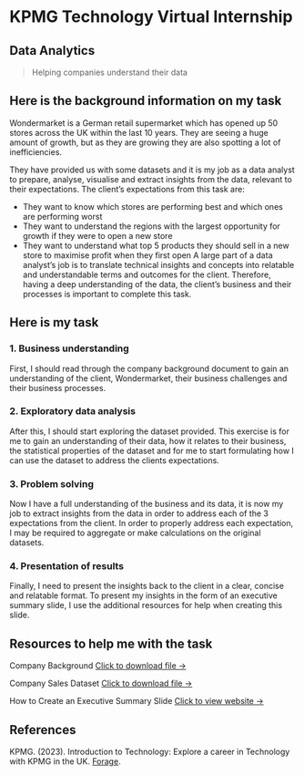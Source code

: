 # KPMG Technology Virtual Internship

## Data Analytics
> Helping companies understand their data

## Here is the background information on my task
Wondermarket is a German retail supermarket which has opened up 50 stores across the UK within the last 10 years. They are seeing a huge amount of growth, but as they are growing they are also spotting a lot of inefficiencies.

They have provided us with some datasets and it is my job as a data analyst to prepare, analyse, visualise and extract insights from the data, relevant to their expectations. The client’s expectations from this task are:

* They want to know which stores are performing best and which ones are performing worst
* They want to understand the regions with the largest opportunity for growth if they were to open a new store
* They want to understand what top 5 products they should sell in a new store to maximise profit when they first open
A large part of a data analyst’s job is to translate technical insights and concepts into relatable and understandable terms and outcomes for the client. Therefore, having a deep understanding of the data, the client’s business and their processes is important to complete this task.

## Here is my task
### 1. Business understanding
First, I should read through the company background document to gain an understanding of the client, Wondermarket, their business challenges and their business processes.

### 2. Exploratory data analysis
After this, I should start exploring the dataset provided. This exercise is for me to gain an understanding of their data, how it relates to their business, the statistical properties of the dataset and for me to start formulating how I can use the dataset to address the clients expectations.

### 3. Problem solving
Now I have a full understanding of the business and its data, it is now my job to extract insights from the data in order to address each of the 3 expectations from the client. In order to properly address each expectation, I may be required to aggregate or make calculations on the original datasets.

### 4. Presentation of results
Finally, I need to present the insights back to the client in a clear, concise and relatable format. To present my insights in the form of an executive summary slide, I use the additional resources for help when creating this slide.

## Resources to help me with the task
Company Background
[Click to download file →](https://raw.githubusercontent.com/sabirinID/KPMG-Technology-Virtual-Internship/main/Dataset/Company%20Background.pdf)

Company Sales Dataset
[Click to download file →](https://raw.githubusercontent.com/sabirinID/KPMG-Technology-Virtual-Internship/main/Dataset/Company%20Sales%20Dataset.csv)

How to Create an Executive Summary Slide
[Click to view website →](https://www.youtube.com/watch?v=vbzpQfDIMG4)

## References
KPMG. (2023). Introduction to Technology: Explore a career in Technology with KPMG in the UK. [Forage](https://www.theforage.com/virtual-internships/prototype/bJLRJKe6DcwZCiCsi/Introduction%20to%20Technology?ref=MJvCdpjrnuozuJWcn).

